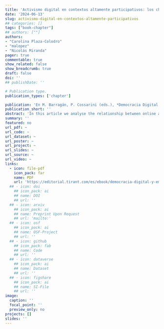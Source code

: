 ```yaml
---
title: 'Activismo digital en contextos altamente participativos: los chilenos en el plebiscito de 2022'
date: '2024-06-13'
slug: activismo-digital-en-contextos-altamente-participativos
## categories: []
tags: ["book-chapter"]
## authors: [""]
authors:
- "Carolina Plaza-Colodro"
- "malopez"
- "Nicolás Miranda"
pager: true
commentable: true
show_related: false
show_breadcrumb: true
draft: false
doi: ''
## publishDate: ''

# Publication type.
publication_types: ['chapter']

publication: 'En M. Barragán, P. Cossarini (eds.), *Democracia Digital y Emocional. Perspectivas desde América Latina*.	Valencia: Tirant lo Blanch'
publication_short: ''
abstract: 'In this article we analyse the relationship between online and traditional political activism and Chileans' interest in politics in general and traditional and especially online political activism. The study focuses on the comparison of these traditional and new activisms in the constitutional plebiscite of 2022, where a constitutional proposal that polarised Chileans was put to a vote. The main objective of the article is to analyse how online political activism has increased over time and compare it with traditional activism in the 2022 referendum. We will use the Latinobarómetro and the CEP survey for the temporal analysis and the MEPOP survey for the analysis of the 2022 plebiscite.'
summary: ''
featured: no
url_pdf: ~
url_code: ~
url_dataset: ~
url_poster: ~
url_project: ~
url_slides: ~
url_source: ~
url_video: ~
links:
  - icon: file-pdf
    icon_pack: far
    name: PDF
    url: 'https://editorial.tirant.com/es/ebook/democracia-digital-y-emocional-perspectivas-desde-america-latina-melany-barragan-9788411836074'
  ## - icon: doi
    ## icon_pack: ai
    ## name: DOI
    ## url: ''
  ## - icon: arxiv
    ## icon_pack: ai
    ## name: Preprint Upon Request
    ## url: 'mailto:'
  ## - icon: osf
    ## icon_pack: ai
    ## name: OSF-Project
    ## url: ''
  ## - icon: github
    ## icon_pack: fab
    ## name: Code
    ## url: ''
  ## - icon: dataverse
    ## icon_pack: ai
    ## name: Dataset
    ## url: ''
  ## - icon: figshare
    ## icon_pack: ai
    ## name: SI-File
    ## url: ''
image:
  caption: ''
  focal_point: ''
  preview_only: no
projects: []
slides: ''
---
```

